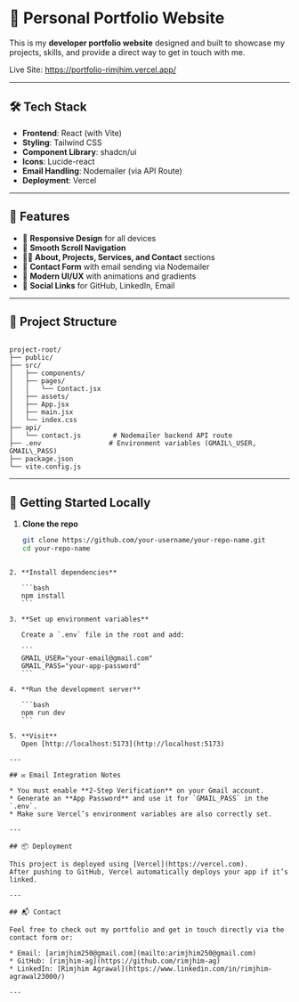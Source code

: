 
# 💼 Personal Portfolio Website

This is my **developer portfolio website** designed and built to showcase my projects, skills, and provide a direct way to get in touch with me.

Live Site: https://portfolio-rimjhim.vercel.app/

---

## 🛠 Tech Stack

- **Frontend**: React (with Vite)
- **Styling**: Tailwind CSS
- **Component Library**: shadcn/ui
- **Icons**: Lucide-react
- **Email Handling**: Nodemailer (via API Route)
- **Deployment**: Vercel

---

## 📌 Features

- 📱 **Responsive Design** for all devices
- 🧠 **Smooth Scroll Navigation**
- 🧑‍💼 **About, Projects, Services, and Contact** sections
- 📧 **Contact Form** with email sending via Nodemailer
- 🌙 **Modern UI/UX** with animations and gradients
- 🔗 **Social Links** for GitHub, LinkedIn, Email

---

## 📁 Project Structure

```

project-root/
├── public/
├── src/
│   ├── components/
│   ├── pages/
│   │   └── Contact.jsx
│   ├── assets/
│   ├── App.jsx
│   ├── main.jsx
│   └── index.css
├── api/
│   └── contact.js        # Nodemailer backend API route
├── .env                 # Environment variables (GMAIL\_USER, GMAIL\_PASS)
├── package.json
└── vite.config.js

````

---

## 🚀 Getting Started Locally

1. **Clone the repo**
   ```bash
   git clone https://github.com/your-username/your-repo-name.git
   cd your-repo-name
````

2. **Install dependencies**

   ```bash
   npm install
   ```

3. **Set up environment variables**

   Create a `.env` file in the root and add:

   ```
   GMAIL_USER="your-email@gmail.com"
   GMAIL_PASS="your-app-password"
   ```

4. **Run the development server**

   ```bash
   npm run dev
   ```

5. **Visit**
   Open [http://localhost:5173](http://localhost:5173)

---

## ✉️ Email Integration Notes

* You must enable **2-Step Verification** on your Gmail account.
* Generate an **App Password** and use it for `GMAIL_PASS` in the `.env`.
* Make sure Vercel’s environment variables are also correctly set.

---

## 📦 Deployment

This project is deployed using [Vercel](https://vercel.com).
After pushing to GitHub, Vercel automatically deploys your app if it’s linked.

---

## 📬 Contact

Feel free to check out my portfolio and get in touch directly via the contact form or:

* Email: [arimjhim250@gmail.com](mailto:arimjhim250@gmail.com)
* GitHub: [rimjhim-ag](https://github.com/rimjhim-ag)
* LinkedIn: [Rimjhim Agrawal](https://www.linkedin.com/in/rimjhim-agrawal23000/)

---


